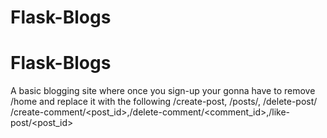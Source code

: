 # Flask-Blogs
# Flask-Blogs
A basic blogging site where once you sign-up your gonna have to remove /home and replace
it with the following /create-post, /posts/<username>, /delete-post/<id>
/create-comment/<post_id>,/delete-comment/<comment_id>,/like-post/<post_id>
